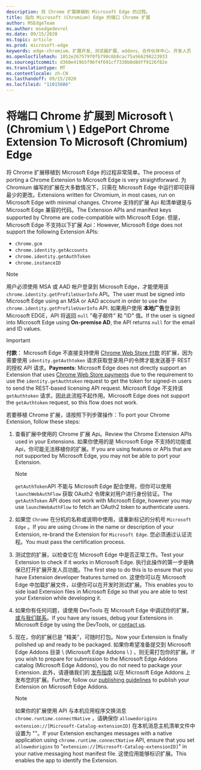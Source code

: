 ```yaml
---
description: 将 Chrome 扩展移植到 Microsoft Edge 的过程。
title: 指向 Microsoft (Chromium) Edge 的端口 Chrome 扩展
author: MSEdgeTeam
ms.author: msedgedevrel
ms.date: 09/15/2020
ms.topic: article
ms.prod: microsoft-edge
keywords: edge-chromium、扩展开发、浏览器扩展、addons、合作伙伴中心、开发人员
ms.openlocfilehash: 1852e267579f0fb790c6b8cac75a566298223933
ms.sourcegitcommit: d360e419b5f96f4f691cf7330b0d8dff9126f82e
ms.translationtype: MT
ms.contentlocale: zh-CN
ms.lasthandoff: 09/15/2020
ms.locfileid: "11015686"
---
```

# <span data-ttu-id="9e13a-104">将端口 Chrome 扩展到 Microsoft \ (Chromium \ ) Edge</span><span class="sxs-lookup"><span data-stu-id="9e13a-104">Port Chrome Extension To Microsoft \(Chromium\) Edge</span></span>  

<span data-ttu-id="9e13a-105">将 Chrome 扩展移植到 Microsoft Edge 的过程非常简单。</span><span class="sxs-lookup"><span data-stu-id="9e13a-105">The process of porting a Chrome Extension to Microsoft Edge is very straightforward.</span></span>  <span data-ttu-id="9e13a-106">为 Chromium 编写的扩展在大多数情况下，只需在 Microsoft Edge 中运行即可获得最少的更改。</span><span class="sxs-lookup"><span data-stu-id="9e13a-106">Extensions written for Chromium, in most cases, run on Microsoft Edge with minimal changes.</span></span>  <span data-ttu-id="9e13a-107">Chrome 支持的扩展 Api 和清单键是与 Microsoft Edge 兼容的代码。</span><span class="sxs-lookup"><span data-stu-id="9e13a-107">The Extension APIs and manifest keys supported by Chrome are code-compatible with Microsoft Edge.</span></span>  <span data-ttu-id="9e13a-108">但是，Microsoft Edge 不支持以下扩展 Api：</span><span class="sxs-lookup"><span data-stu-id="9e13a-108">However, Microsoft Edge does not support the following Extension APIs:</span></span>  

*   `chrome.gcm`  
*   `chrome.identity.getAccounts`  
*   `chrome.identity.getAuthToken`  
*   `chrome.instanceID`  

> [!Note]
> <span data-ttu-id="9e13a-109">用户必须使用 MSA 或 AAD 帐户登录到 Microsoft Edge，才能使用该 `chrome.identity.getProfileUserInfo` API。</span><span class="sxs-lookup"><span data-stu-id="9e13a-109">The user must be signed into Microsoft Edge using an MSA or AAD account in order to use the `chrome.identity.getProfileUserInfo` API.</span></span>  <span data-ttu-id="9e13a-110">如果用户使用 **本地广告**登录到 Microsoft EDGE，API 将返回 `null` "电子邮件" 和 "ID" 值。</span><span class="sxs-lookup"><span data-stu-id="9e13a-110">If the user is signed into Microsoft Edge using **On-premise AD**, the API returns `null` for the email and ID values.</span></span>  

> [!IMPORTANT]
> <span data-ttu-id="9e13a-111">**付款**： Microsoft Edge 不直接支持使用 [Chrome Web Store 付款][ChromeDeveloperWebStorePayments] 的扩展，因为需要使用 `identity.getAuthtoken` 请求获取登录用户的令牌才能发送基于 REST 的授权 API 请求。</span><span class="sxs-lookup"><span data-stu-id="9e13a-111">**Payments**:  Microsoft Edge does not directly support an Extension that uses [Chrome Web Store payments][ChromeDeveloperWebStorePayments] due to the requirement to use the `identity.getAuthtoken` request to get the token for signed-in users to send the REST-based licensing API request.</span></span>  <span data-ttu-id="9e13a-112">Microsoft Edge 不支持该 `getAuthtoken` 请求，因此此流程不起作用。</span><span class="sxs-lookup"><span data-stu-id="9e13a-112">Microsoft Edge does not support the `getAuthtoken` request, so this flow does not work.</span></span>  

<span data-ttu-id="9e13a-113">若要移植 Chrome 扩展，请按照下列步骤操作：</span><span class="sxs-lookup"><span data-stu-id="9e13a-113">To port your Chrome Extension, follow these steps:</span></span>  

1.  <span data-ttu-id="9e13a-114">查看扩展中使用的 Chrome 扩展 Api。</span><span class="sxs-lookup"><span data-stu-id="9e13a-114">Review the Chrome Extension APIs used in your Extensions.</span></span>  <span data-ttu-id="9e13a-115">如果你使用的是 Microsoft Edge 不支持的功能或 Api，你可能无法移植你的扩展。</span><span class="sxs-lookup"><span data-stu-id="9e13a-115">If you are using features or APIs that are not supported by Microsoft Edge, you may not be able to port your Extension.</span></span>  
    
    > [!NOTE]
    > <span data-ttu-id="9e13a-116">`getAuthToken`API 不能与 Microsoft Edge 配合使用，但你可以使用 `launchWebAuthFlow` 获取 OAuth2 令牌来对用户进行身份验证。</span><span class="sxs-lookup"><span data-stu-id="9e13a-116">The `getAuthToken` API does not work with Microsoft Edge, however you may use `launchWebAuthFlow` to fetch an OAuth2 token to authenticate users.</span></span>  
    
1.  <span data-ttu-id="9e13a-117">如果您 `Chrome` 在分机的名称或说明中使用，请重新标记的分机号 `Microsoft Edge` 。</span><span class="sxs-lookup"><span data-stu-id="9e13a-117">If you are using `Chrome` in the name or description of your Extension, re-brand the Extension for `Microsoft Edge`.</span></span>  <span data-ttu-id="9e13a-118">您必须通过认证流程。</span><span class="sxs-lookup"><span data-stu-id="9e13a-118">You must pass the certification process.</span></span>  
    
1.  <span data-ttu-id="9e13a-119">测试您的扩展，以检查它在 Microsoft Edge 中是否正常工作。</span><span class="sxs-lookup"><span data-stu-id="9e13a-119">Test your Extension to check if it works in Microsoft Edge.</span></span>  <span data-ttu-id="9e13a-120">执行此操作的第一步是确保已打开扩展开发人员功能。</span><span class="sxs-lookup"><span data-stu-id="9e13a-120">The first step to do this is to ensure that you have Extension developer features turned on.</span></span>  <span data-ttu-id="9e13a-121">这使你可以在 Microsoft Edge 中加载扩展文件，以便你可以在开发时测试扩展。</span><span class="sxs-lookup"><span data-stu-id="9e13a-121">This enables you to side load Extension files in Microsoft Edge so that you are able to test your Extension while developing it.</span></span>  
    
1.  <span data-ttu-id="9e13a-122">如果你有任何问题，请使用 DevTools 在 Microsoft Edge 中调试你的扩展， [或与我们联系][mailtoExtensionPartnerOpsMicrosoft]。</span><span class="sxs-lookup"><span data-stu-id="9e13a-122">If you have any issues, debug your Extensions in Microsoft Edge by using the DevTools, or [contact us][mailtoExtensionPartnerOpsMicrosoft].</span></span>  
    
1.  <span data-ttu-id="9e13a-123">现在，你的扩展已是 "精美"，可随时打包。</span><span class="sxs-lookup"><span data-stu-id="9e13a-123">Now your Extension is finally polished up and ready to be packaged.</span></span>  <span data-ttu-id="9e13a-124">如果你希望准备提交到 Microsoft Edge Addons 目录 \ (Microsoft Edge Addons \ ) ，则无需打包你的扩展。</span><span class="sxs-lookup"><span data-stu-id="9e13a-124">If you wish to prepare for submission to the Microsoft Edge Addons catalog \(Microsoft Edge Addons\), you do not need to package your Extension.</span></span>  <span data-ttu-id="9e13a-125">此外，请遵循我们的 [发布指南][ExtensionsPublishExtension] 以在 Microsoft Edge Addons 上发布您的扩展。</span><span class="sxs-lookup"><span data-stu-id="9e13a-125">Further, follow our [publishing guidelines][ExtensionsPublishExtension] to publish your Extension on Microsoft Edge Addons.</span></span>  
    
    > [!NOTE]
    > <span data-ttu-id="9e13a-126">如果你的扩展使用 API 与本机应用程序交换消息 `chrome.runtime.connectNative` ，请确保你 `allowedorigins` `extension://[Microsoft-Catalog-extensionID]` 在本机消息主机清单文件中设置为 ""。</span><span class="sxs-lookup"><span data-stu-id="9e13a-126">If your Extension exchanges messages with a native application using `chrome.runtime.connectNative` API, ensure that you set `allowedorigins` to "`extension://[Microsoft-Catalog-extensionID]`" in your native messaging host manifest file.</span></span>  <span data-ttu-id="9e13a-127">这使应用能够标识扩展。</span><span class="sxs-lookup"><span data-stu-id="9e13a-127">This enables the app to identify the Extension.</span></span>  

<!-- image links -->  

<!-- links -->  

[ExtensionsPublishExtension]: ../publish/publish-extension.md "发布扩展"  

[mailtoExtensionPartnerOpsMicrosoft]: mailto:extensionpartnerops@microsoft.com "ExtensionPartnerOps@microsoft.com"  

[ChromeDeveloperWebStorePayments]: https://developer.chrome.com/webstore/one_time_payments "一次性付款-Google Chrome"  
